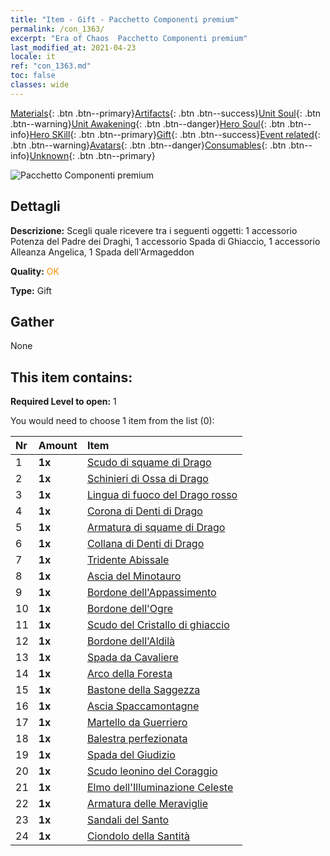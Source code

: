 ```yaml
---
title: "Item - Gift - Pacchetto Componenti premium"
permalink: /con_1363/
excerpt: "Era of Chaos  Pacchetto Componenti premium"
last_modified_at: 2021-04-23
locale: it
ref: "con_1363.md"
toc: false
classes: wide
---
```

 [Materials](/ItemsIT/){: .btn .btn--primary}[Artifacts](/ItemsIT/Artifacts/){: .btn .btn--success}[Unit Soul](/ItemsIT/UnitSoul/){: .btn .btn--warning}[Unit Awakening](/ItemsIT/UnitAwakening/){: .btn .btn--danger}[Hero Soul](/ItemsIT/HeroSoul/){: .btn .btn--info}[Hero SKill](/ItemsIT/HeroSkill/){: .btn .btn--primary}[Gift](/ItemsIT/Gift/){: .btn .btn--success}[Event related](/ItemsIT/Events/){: .btn .btn--warning}[Avatars](/ItemsIT/Avatars/){: .btn .btn--danger}[Consumables](/ItemsIT/Consumables/){: .btn .btn--info}[Unknown](/ItemsIT/Unknown/){: .btn .btn--primary}

 ![Pacchetto Componenti premium](/images/t/i_907046.png)

## Dettagli
 **Descrizione:** Scegli quale ricevere tra i seguenti oggetti: 1 accessorio Potenza del Padre dei Draghi, 1 accessorio Spada di Ghiaccio, 1 accessorio Alleanza Angelica, 1 Spada dell'Armageddon

 **Quality:** <span style="color: #FF8C00">OK</span>

 **Type:** Gift

## Gather

  None

## This item contains:

 **Required Level to open:** 1

 You would need to choose 1 item from the list (0):

  | Nr | Amount |     Item    |
  |:---|:-------|:------------|
  | 1 |  **1x** | [Scudo di squame di Drago](/ItemsIT/art_144/) |  | 
  | 2 |  **1x** | [Schinieri di Ossa di Drago](/ItemsIT/art_145/) |  | 
  | 3 |  **1x** | [Lingua di fuoco del Drago rosso](/ItemsIT/art_146/) |  | 
  | 4 |  **1x** | [Corona di Denti di Drago](/ItemsIT/art_147/) |  | 
  | 5 |  **1x** | [Armatura di squame di Drago](/ItemsIT/art_148/) |  | 
  | 6 |  **1x** | [Collana di Denti di Drago](/ItemsIT/art_149/) |  | 
  | 7 |  **1x** | [Tridente Abissale](/ItemsIT/art_160/) |  | 
  | 8 |  **1x** | [Ascia del Minotauro](/ItemsIT/art_161/) |  | 
  | 9 |  **1x** | [Bordone dell'Appassimento](/ItemsIT/art_162/) |  | 
  | 10 |  **1x** | [Bordone dell'Ogre](/ItemsIT/art_163/) |  | 
  | 11 |  **1x** | [Scudo del Cristallo di ghiaccio](/ItemsIT/art_164/) |  | 
  | 12 |  **1x** | [Bordone dell'Aldilà](/ItemsIT/art_165/) |  | 
  | 13 |  **1x** | [Spada da Cavaliere](/ItemsIT/art_166/) |  | 
  | 14 |  **1x** | [Arco della Foresta](/ItemsIT/art_167/) |  | 
  | 15 |  **1x** | [Bastone della Saggezza](/ItemsIT/art_168/) |  | 
  | 16 |  **1x** | [Ascia Spaccamontagne](/ItemsIT/art_169/) |  | 
  | 17 |  **1x** | [Martello da Guerriero](/ItemsIT/art_170/) |  | 
  | 18 |  **1x** | [Balestra perfezionata](/ItemsIT/art_171/) |  | 
  | 19 |  **1x** | [Spada del Giudizio](/ItemsIT/art_150/) |  | 
  | 20 |  **1x** | [Scudo leonino del Coraggio](/ItemsIT/art_151/) |  | 
  | 21 |  **1x** | [Elmo dell'Illuminazione Celeste](/ItemsIT/art_152/) |  | 
  | 22 |  **1x** | [Armatura delle Meraviglie](/ItemsIT/art_153/) |  | 
  | 23 |  **1x** | [Sandali del Santo](/ItemsIT/art_154/) |  | 
  | 24 |  **1x** | [Ciondolo della Santità](/ItemsIT/art_155/) |  | 
